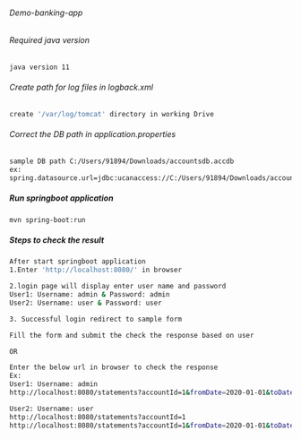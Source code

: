 ###### Demo-banking-app

###### Required java version
```bash
java version 11
```

###### Create path for log files in logback.xml

```bash
create '/var/log/tomcat' directory in working Drive
```
###### Correct the DB path in application.properties

```bash
sample DB path C:/Users/91894/Downloads/accountsdb.accdb
ex:
spring.datasource.url=jdbc:ucanaccess://C:/Users/91894/Downloads/accountsdb.accdb;openExclusinve=false;ignoreCase=true
```

##### Run springboot application

```bash
mvn spring-boot:run
```

##### Steps to check the result
```bash
After start springboot application
1.Enter 'http://localhost:8080/' in browser

2.login page will display enter user name and password
User1: Username: admin & Password: admin
User2: Username: user & Password: user

3. Successful login redirect to sample form

Fill the form and submit the check the response based on user

OR

Enter the below url in browser to check the response
Ex:
User1: Username: admin
http://localhost:8080/statements?accountId=1&fromDate=2020-01-01&toDate=2020-01-02&fromAmount=1&toAmount=2

User2: Username: user
http://localhost:8080/statements?accountId=1
http://localhost:8080/statements?accountId=1&fromDate=2020-01-01&toDate=2020-01-02&fromAmount=1&toAmount=2

```
